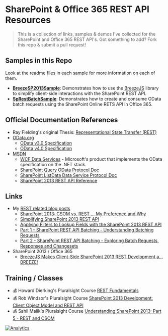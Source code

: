 SharePoint & Office 365 REST API Resources
==========================================
> This is a collection of links, samples & demos I've collected for the SharePoint and Office 365 REST API's. Got something to add? Fork this repo & submit a pull request!

Samples in this Repo
--------------------
Look at the readme files in each sample for more information on each of them.

- **[BreezeSP2013Sample](BreezeSP2013Sample)**: Demonstrates how to use the [BreezeJS](http://www.breezejs.com) library to simplify client-side interactions with the SharePoint REST API.
- **[SpRestBatchSample](SpRestBatchSample)**: Demonstrates how to create and consume OData batch requests using the SharePoint Online RETS API in Office 365.


Official Documentation References
---------------------------------
- Ray Fielding's original Thesis: [Representational State Transfer (REST)](http://www.ics.uci.edu/~fielding/pubs/dissertation/rest_arch_style.htm)
- [OData.org](http://www.odata.org)
  + [OData v3.0 Specification](http://www.odata.org/documentation/odata-version-3-0/)
  + [OData v4.0 Specification](http://www.odata.org/documentation/odata-version-4-0/)
- [MSDN](http://msdn.microsoft.com)
  + [WCF Data Services](http://msdn.microsoft.com/en-us/data/odata.aspx) - Microsoft's product that implements the OData specification on the .NET stack.
  + [SharePoint Query OData Protocol Doc](http://msdn.microsoft.com/en-us/library/hh642209.aspx)
  + [SharePoint ListData Data Service Protocol Doc](http://msdn.microsoft.com/en-us/library/dd960495.aspx)
  + [SharePoint 2013 REST API Reference](http://msdn.microsoft.com/en-us/library/office/dn593591.aspx)

Links
-----
- My [REST related blog posts](http://www.andrewconnell.com/Search?q=REST)
  - [SharePoint 2013: CSOM vs. REST ... My Preference and Why](http://www.andrewconnell.com/blog/sharepoint-2013-csom-vs.-rest-...-my-preference-and-why)
  - [Simplifying SharePoint 2013 REST API](http://www.andrewconnell.com/blog/simplifying-sharepoint-2013-rest-api)
  - [Applying Filters to Lookup Fields with the SharePoint 2013 REST API](http://www.andrewconnell.com/blog/Applying-Filters-to-Lookup-Fields-with-the-SP2013-REST-API)
  - [Part 1 - SharePoint REST API Batching - Understanding Batching Requests](http://www.andrewconnell.com/blog/part-1-sharepoint-rest-api-batching-understanding-batching-requests)
  - [Part 2 - SharePoint REST API Batching - Exploring Batch Requests, Responses and Changesets](http://www.andrewconnell.com/blog/part-2-sharepoint-rest-api-batching-exploring-batch-requests-responses-and-changesets)
- SharePoint 2013 / Office 365
  - [BreezeJS Makes Client-Side SharePoint 2013 REST Development a... BREEZE!](http://www.andrewconnell.com/blog/breezejs-makes-client-side-sharepoint-2013-rest-development-a-breeze)

Training / Classes
------------------
- :moneybag: Howard Dierking's Pluralsight Course [REST Fundamentals](http://www.pluralsight.com/courses/rest-fundamentals)
- :moneybag: Rob Windsor's Pluralsight Course [SharePoint 2013 Development: Client Object Model and REST API](http://www.andrewconnell.com/blog/sharepoint-2013-csom-vs.-rest-...-my-preference-and-why)
- :moneybag: Sahil Malik's Pluralsight Course [Understanding SharePoint 2013: Part 5 - REST and CSOM](http://www.pluralsight.com/courses/understanding-sharepoint2013-rest-client-side-object-model)

[![Analytics](https://ga-beacon.appspot.com/UA-59891462-1/sp-0365-rest/readme)](https://github.com/igrigorik/ga-beacon)